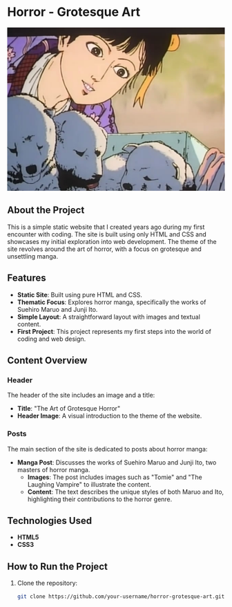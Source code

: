 # Horror - Grotesque Art

![Header Image](img/dogs.jpg)

## About the Project

This is a simple static website that I created years ago during my first encounter with coding. The site is built using only HTML and CSS and showcases my initial exploration into web development. The theme of the site revolves around the art of horror, with a focus on grotesque and unsettling manga.

## Features

- **Static Site**: Built using pure HTML and CSS.
- **Thematic Focus**: Explores horror manga, specifically the works of Suehiro Maruo and Junji Ito.
- **Simple Layout**: A straightforward layout with images and textual content.
- **First Project**: This project represents my first steps into the world of coding and web design.

## Content Overview

### Header

The header of the site includes an image and a title:

- **Title**: "The Art of Grotesque Horror"
- **Header Image**: A visual introduction to the theme of the website.

### Posts

The main section of the site is dedicated to posts about horror manga:

- **Manga Post**: Discusses the works of Suehiro Maruo and Junji Ito, two masters of horror manga.
  - **Images**: The post includes images such as "Tomie" and "The Laughing Vampire" to illustrate the content.
  - **Content**: The text describes the unique styles of both Maruo and Ito, highlighting their contributions to the horror genre.

## Technologies Used

- **HTML5**
- **CSS3**

## How to Run the Project

1. Clone the repository:
   ```bash
   git clone https://github.com/your-username/horror-grotesque-art.git

